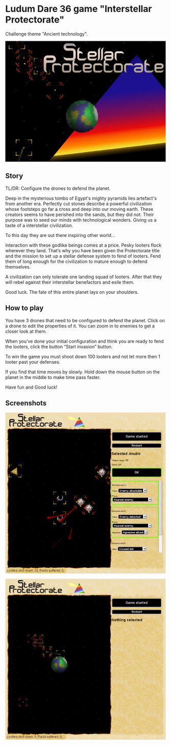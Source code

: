 # Ludum Dare 36 game "Interstellar Protectorate"

Challenge theme "Ancient technology".

![Presentation](art/shot1.jpg)

## Story

TL/DR: Configure the drones to defend the planet.

Deep in the mysterious tombs of Egypt's mighty pyramids lies artefact's from
another era. Perfectly cut stones describe a powerful civilization whose
footsteps go far a cross and deep into our moving earth. These creators seems to
have perished into the sands, but they did not. Their purpose was to seed our
minds with technological wonders. Giving us a taste of a interstellar
civilization.

To this day they are out there inspiring other world…

Interaction with these godlike beings comes at a price. Pesky looters flock
wherever they land. That’s why you have been given the Protectorate title and
the mission to set up a stellar defense system to fend of looters. Fend them of
long enough for the civilization to mature enough to defend themselves.

A civilization can only tolerate one landing squad of looters. After that they
will rebel against their interstellar benefactors and exile them.

Good luck. The fate of this entire planet lays on your shoulders.


## How to play

You have 3 drones that need to be configured to defend the planet. Click on a
drone to edit the properties of it. You can zoom in to enemies to get a closer
look at them.

When you’ve done your initial configuration and think you are ready to fend the
looters, click the button “Start invasion” button.

To win the game you must shoot down 100 looters and not let more then 1 looter
past your defenses.

If you find that time moves by slowly. Hold down the mouse button on the planet
in the middle to make time pass faster.

Have fun and Good luck!

## Screenshots

![Dogfight](art/shot2.jpg)

![Long range combat](art/shot3.jpg)

